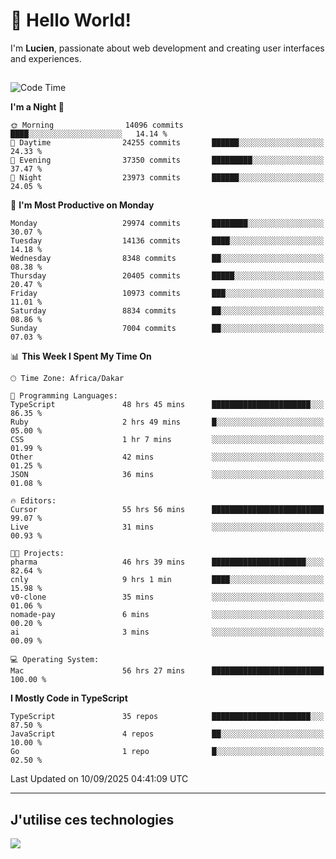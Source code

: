# 👋 Hello World!

I'm **Lucien**, passionate about web development and creating user interfaces and experiences.

##

<!--START_SECTION:waka-->
![Code Time](http://img.shields.io/badge/Code%20Time-3%2C704%20hrs%2027%20mins-blue)

**I'm a Night 🦉** 

```text
🌞 Morning                14096 commits       ████░░░░░░░░░░░░░░░░░░░░░   14.14 % 
🌆 Daytime                24255 commits       ██████░░░░░░░░░░░░░░░░░░░   24.33 % 
🌃 Evening                37350 commits       █████████░░░░░░░░░░░░░░░░   37.47 % 
🌙 Night                  23973 commits       ██████░░░░░░░░░░░░░░░░░░░   24.05 % 
```
📅 **I'm Most Productive on Monday** 

```text
Monday                   29974 commits       ████████░░░░░░░░░░░░░░░░░   30.07 % 
Tuesday                  14136 commits       ████░░░░░░░░░░░░░░░░░░░░░   14.18 % 
Wednesday                8348 commits        ██░░░░░░░░░░░░░░░░░░░░░░░   08.38 % 
Thursday                 20405 commits       █████░░░░░░░░░░░░░░░░░░░░   20.47 % 
Friday                   10973 commits       ███░░░░░░░░░░░░░░░░░░░░░░   11.01 % 
Saturday                 8834 commits        ██░░░░░░░░░░░░░░░░░░░░░░░   08.86 % 
Sunday                   7004 commits        ██░░░░░░░░░░░░░░░░░░░░░░░   07.03 % 
```


📊 **This Week I Spent My Time On** 

```text
🕑︎ Time Zone: Africa/Dakar

💬 Programming Languages: 
TypeScript               48 hrs 45 mins      ██████████████████████░░░   86.35 % 
Ruby                     2 hrs 49 mins       █░░░░░░░░░░░░░░░░░░░░░░░░   05.00 % 
CSS                      1 hr 7 mins         ░░░░░░░░░░░░░░░░░░░░░░░░░   01.99 % 
Other                    42 mins             ░░░░░░░░░░░░░░░░░░░░░░░░░   01.25 % 
JSON                     36 mins             ░░░░░░░░░░░░░░░░░░░░░░░░░   01.08 % 

🔥 Editors: 
Cursor                   55 hrs 56 mins      █████████████████████████   99.07 % 
Live                     31 mins             ░░░░░░░░░░░░░░░░░░░░░░░░░   00.93 % 

🐱‍💻 Projects: 
pharma                   46 hrs 39 mins      █████████████████████░░░░   82.64 % 
cnly                     9 hrs 1 min         ████░░░░░░░░░░░░░░░░░░░░░   15.98 % 
v0-clone                 35 mins             ░░░░░░░░░░░░░░░░░░░░░░░░░   01.06 % 
nomade-pay               6 mins              ░░░░░░░░░░░░░░░░░░░░░░░░░   00.20 % 
ai                       3 mins              ░░░░░░░░░░░░░░░░░░░░░░░░░   00.09 % 

💻 Operating System: 
Mac                      56 hrs 27 mins      █████████████████████████   100.00 % 
```

**I Mostly Code in TypeScript** 

```text
TypeScript               35 repos            ██████████████████████░░░   87.50 % 
JavaScript               4 repos             ██░░░░░░░░░░░░░░░░░░░░░░░   10.00 % 
Go                       1 repo              █░░░░░░░░░░░░░░░░░░░░░░░░   02.50 % 
```




 Last Updated on 10/09/2025 04:41:09 UTC
<!--END_SECTION:waka-->
---

## J'utilise ces technologies

<p align="left">
  <a href="https://skillicons.dev">
    <img src="https://skillicons.dev/icons?i=ts,js,go,ruby,css,scss,tailwind,react,vite,nextjs,docker,figma,ableton" />
  </a>
</p>

